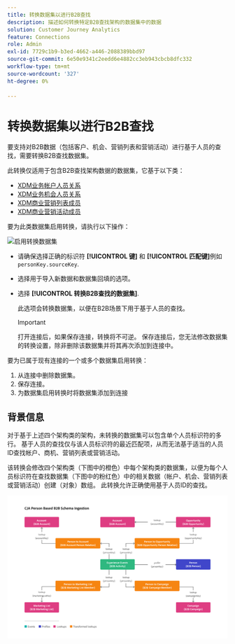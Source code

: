 ```yaml
---
title: 转换数据集以进行B2B查找
description: 描述如何转换特定B2B查找架构的数据集中的数据
solution: Customer Journey Analytics
feature: Connections
role: Admin
exl-id: 7729c1b9-b3ed-4662-a446-2088389bbd97
source-git-commit: 6e50e9341c2eedd6e4882cc3eb943cbcb8dfc332
workflow-type: tm+mt
source-wordcount: '327'
ht-degree: 0%

---
```


# 转换数据集以进行B2B查找

要支持对B2B数据（包括客户、机会、营销列表和营销活动）进行基于人员的查找，需要转换B2B查找数据集。

此转换仅适用于包含B2B查找架构数据的数据集，它基于以下类：

* [XDM业务帐户人员关系](https://experienceleague.adobe.com/en/docs/experience-platform/xdm/classes/b2b/business-account-person-relation)
* [XDM业务机会人员关系](https://experienceleague.adobe.com/en/docs/experience-platform/xdm/classes/b2b/business-opportunity-person-relation)
* [XDM商业营销列表成员](https://experienceleague.adobe.com/en/docs/experience-platform/xdm/classes/b2b/business-marketing-list-members)
* [XDM商业营销活动成员](https://experienceleague.adobe.com/en/docs/experience-platform/xdm/classes/b2b/business-campaign-members)

要为此类数据集启用转换，请执行以下操作：

![启用转换数据集](assets/transform-dataset.gif)

* 请确保选择正确的标识符 **[!UICONTROL 键]** 和 **[!UICONTROL 匹配键]**&#x200B;例如 `personKey.sourceKey`.

* 选择用于导入新数据和数据集回填的选项。

* 选择 **[!UICONTROL 转换B2B查找的数据集]**.

  此选项会转换数据集，以便在B2B场景下用于基于人员的查找。


  >[!IMPORTANT]
  >
  >打开连接后，如果保存连接，转换将不可逆。 保存连接后，您无法修改数据集的转换设置，除非删除该数据集并将其再次添加到连接中。

要为已属于现有连接的一个或多个数据集启用转换：

1. 从连接中删除数据集。
1. 保存连接。
1. 为数据集启用转换时将数据集添加到连接

## 背景信息

对于基于上述四个架构类的架构，未转换的数据集可以包含单个人员标识符的多行。 基于人员的查找仅与该人员标识符的最近匹配项，从而无法基于适当的人员ID查找帐户、商机、营销列表或营销活动。

该转换会修改四个架构类（下图中的橙色）中每个架构类的数据集，以便为每个人员标识符在查找数据集（下图中的粉红色）中的相关数据（帐户、机会、营销列表或营销活动）创建（对象）数组。 此转换允许正确使用基于人员ID的查找。

![B2B架构](./assets/b2b-schemas.svg)
